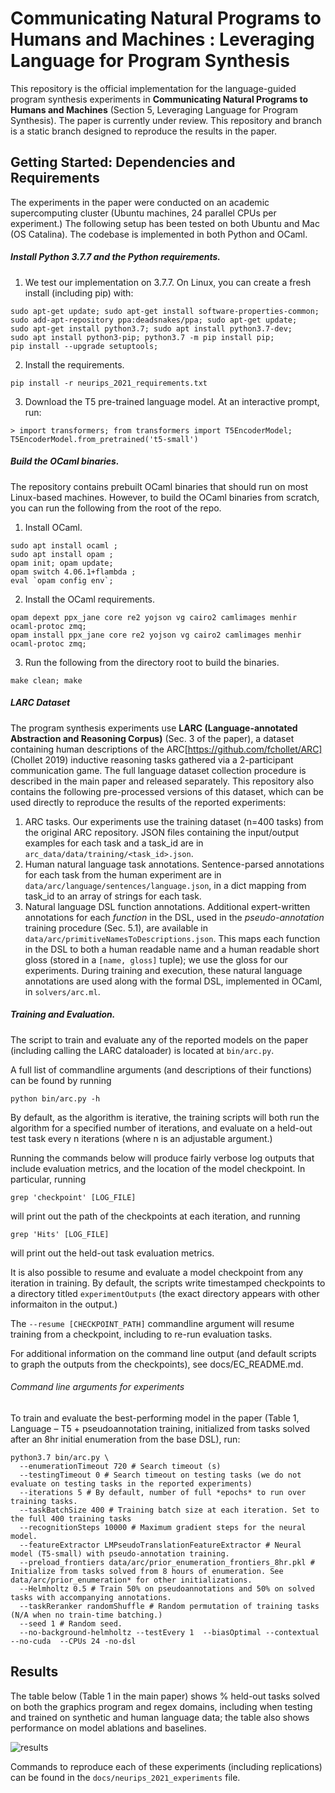 #  Communicating Natural Programs to Humans and Machines : Leveraging Language for Program Synthesis
This repository is the official implementation for the language-guided program synthesis experiments in **Communicating Natural Programs to Humans and Machines** (Section 5, Leveraging Language for Program Synthesis). The paper is currently under review. This repository and branch is a static branch designed to reproduce the results in the paper.

## Getting Started: Dependencies and Requirements
The experiments in the paper were conducted on an academic supercomputing cluster (Ubuntu machines, 24 parallel CPUs per experiment.) The following setup has been tested on both Ubuntu and Mac (OS Catalina). The codebase is implemented in both Python and OCaml.

##### Install Python 3.7.7 and the Python requirements.
1. We test our implementation on 3.7.7. On Linux, you can create a fresh install (including pip) with:
```
sudo apt-get update; sudo apt-get install software-properties-common; 
sudo add-apt-repository ppa:deadsnakes/ppa; sudo apt-get update; 
sudo apt-get install python3.7; sudo apt install python3.7-dev; 
sudo apt install python3-pip; python3.7 -m pip install pip;
pip install --upgrade setuptools;
```
2. Install the requirements.
```
pip install -r neurips_2021_requirements.txt
```
3. Download the T5 pre-trained language model. At an interactive prompt, run:
```
> import transformers; from transformers import T5EncoderModel; T5EncoderModel.from_pretrained('t5-small')
```

##### Build the OCaml binaries.
The repository contains prebuilt OCaml binaries that should run on most Linux-based machines. However, to build the OCaml binaries from scratch, you can run the following from the root of the repo.
1. Install OCaml.
```
sudo apt install ocaml ; 
sudo apt install opam ; 
opam init; opam update; 
opam switch 4.06.1+flambda ;
eval `opam config env`;
```
2. Install the OCaml requirements.
```
opam depext ppx_jane core re2 yojson vg cairo2 camlimages menhir ocaml-protoc zmq; 
opam install ppx_jane core re2 yojson vg cairo2 camlimages menhir ocaml-protoc zmq;
```
3. Run the following from the directory root to build the binaries.
```
make clean; make
```
##### LARC Dataset 
The program synthesis experiments use **LARC (Language-annotated Abstraction and Reasoning Corpus)** (Sec. 3 of the paper), a dataset containing human descriptions of the ARC[https://github.com/fchollet/ARC] (Chollet 2019)  inductive reasoning tasks gathered via a 2-participant communication game. The full language dataset collection procedure is described in the main paper and released separately. This repository also contains the following pre-processed versions of this dataset, which can be used directly to reproduce the results of the reported experiments:

1. ARC tasks. Our experiments use the training dataset (n=400 tasks) from the original ARC repository. JSON files containing the input/output examples for each task and a task_id are in `arc_data/data/training/<task_id>.json`.
2. Human natural language task annotations. Sentence-parsed annotations for each task from the human experiment are in `data/arc/language/sentences/language.json`, in a dict mapping from task_id to an array of strings for each task.
3. Natural language DSL function annotations. Additional expert-written annotations for each _function_ in the DSL, used in the _pseudo-annotation_ training procedure (Sec. 5.1), are available in `data/arc/primitiveNamesToDescriptions.json`. This maps each function in the DSL to both a human readable name and a human readable short gloss (stored in a `[name, gloss]` tuple); we use the gloss for our experiments. During training and execution, these natural language annotations are used along with the formal DSL, implemented in OCaml, in `solvers/arc.ml`.

##### Training and Evaluation.
The script to train and evaluate any of the reported models on the paper (including calling the LARC dataloader) is located at ```bin/arc.py```.

A full list of commandline arguments (and descriptions of their functions) can be found by running 
```
python bin/arc.py -h
```

By default, as the algorithm is iterative, the training scripts will both run the algorithm for a specified number of iterations, and evaluate on a held-out test task every n iterations (where n is an adjustable argument.)

Running the commands below will produce fairly verbose log outputs that include evaluation metrics, and the location of the model checkpoint. In particular, running
```
grep 'checkpoint' [LOG_FILE]
``` 
will print out the path of the checkpoints at each iteration, and running

```
grep 'Hits' [LOG_FILE]
```
will print out the held-out task evaluation metrics.

It is also possible to resume and evaluate a model checkpoint from any iteration in training. By default, the scripts write timestamped checkpoints to a directory titled `experimentOutputs` (the exact directory appears with other informaiton in the output.)

The ```--resume [CHECKPOINT_PATH]``` commandline argument will resume training from a checkpoint, including to re-run evaluation tasks.

For additional information on the command line output (and default scripts to graph the outputs from the checkpoints), see docs/EC_README.md.

###### Command line arguments for experiments
To train and evaluate the best-performing model in the paper (Table 1, Language – T5 + pseudoannotation training, initialized from tasks solved after an 8hr initial enumeration from the base DSL), run:
```
python3.7 bin/arc.py \
  --enumerationTimeout 720 # Search timeout (s)
  --testingTimeout 0 # Search timeout on testing tasks (we do not evaluate on testing tasks in the reported experiments)
  --iterations 5 # By default, number of full *epochs* to run over training tasks.
  --taskBatchSize 400 # Training batch size at each iteration. Set to the full 400 training tasks
  --recognitionSteps 10000 # Maximum gradient steps for the neural model.
  --featureExtractor LMPseudoTranslationFeatureExtractor # Neural model (T5-small) with pseudo-annotation training.
  --preload_frontiers data/arc/prior_enumeration_frontiers_8hr.pkl # Initialize from tasks solved from 8 hours of enumeration. See data/arc/prior_enumeration* for other initializations.
  --Helmholtz 0.5 # Train 50% on pseudoannotations and 50% on solved tasks with accompanying annotations.
  --taskReranker randomShuffle # Random permutation of training tasks (N/A when no train-time batching.)
  --seed 1 # Random seed.
  --no-background-helmholtz --testEvery 1  --biasOptimal --contextual --no-cuda  --CPUs 24 -no-dsl 
```

## Results
The table below (Table 1 in the main paper) shows % held-out tasks solved on both the graphics program and regex domains, including when testing and trained on synthetic and human language data; the table also shows performance on model ablations and baselines.

![results](./docs/imcl_2021_results.png "Results")

Commands to reproduce each of these experiments (including replications) can be found in the ```docs/neurips_2021_experiments``` file.


